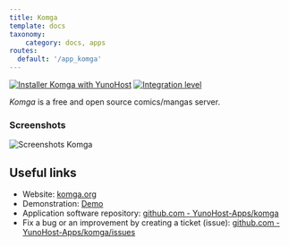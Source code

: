 ```yaml
---
title: Komga
template: docs
taxonomy:
    category: docs, apps
routes:
  default: '/app_komga'
---
```


[![Installer Komga with YunoHost](https://install-app.yunohost.org/install-with-yunohost.svg)](https://install-app.yunohost.org/?app=komga) [![Integration level](https://dash.yunohost.org/integration/komga.svg)](https://dash.yunohost.org/appci/app/komga)

*Komga* is a free and open source comics/mangas server.

### Screenshots

![Screenshots Komga](https://github.com/YunoHost-Apps/komga_ynh/blob/master/doc/screenshots/home.png)

## Useful links

+ Website: [komga.org](https://komga.org/)
+ Demonstration: [Demo](https://demo.komga.org)
+ Application software repository: [github.com - YunoHost-Apps/komga](https://github.com/YunoHost-Apps/komga_ynh)
+ Fix a bug or an improvement by creating a ticket (issue): [github.com - YunoHost-Apps/komga/issues](https://github.com/YunoHost-Apps/komga_ynh/issues)
